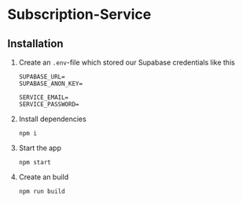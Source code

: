 # Subscription-Service

## Installation

1. Create an `.env`-file which stored our Supabase credentials like this

   ```
   SUPABASE_URL=
   SUPABASE_ANON_KEY=

   SERVICE_EMAIL=
   SERVICE_PASSWORD=
   ```

2. Install dependencies

   ```shell
   npm i
   ```

3. Start the app

   ```shell
   npm start
   ```

4. Create an build

   ```shell
   npm run build
   ```

